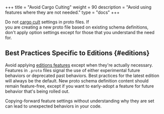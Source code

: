 +++
title = "Avoid Cargo Culting"
weight = 90
description = "Avoid using features where they are not needed."
type = "docs"
+++

Do not
[cargo cult](https://en.wikipedia.org/wiki/Cargo_cult_programming)
settings in proto files. If \
you are creating a new proto file based on existing schema definitions, don't
apply option settings except for those that you understand the need for.

## Best Practices Specific to Editions {#editions}

Avoid applying [editions features](/editions/features)
except when they're actually necessary. Features in `.proto` files signal the
use of either experimental future behaviors or deprecated past behaviors. Best
practices for the latest edition will always be the default. New proto schema
definition content should remain feature-free, except if you want to early-adopt
a feature for future behavior that's being rolled out.

Copying-forward feature settings without understanding why they are set can lead
to unexpected behaviors in your code.
